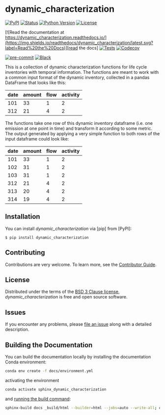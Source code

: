 # dynamic_characterization

[![PyPI](https://img.shields.io/pypi/v/dynamic_characterization.svg)][pypi status]
[![Status](https://img.shields.io/pypi/status/dynamic_characterization.svg)][pypi status]
[![Python Version](https://img.shields.io/pypi/pyversions/dynamic_characterization)][pypi status]
[![License](https://img.shields.io/pypi/l/dynamic_characterization)][license]

[![Read the documentation at https://dynamic_characterization.readthedocs.io/](https://img.shields.io/readthedocs/dynamic_characterization/latest.svg?label=Read%20the%20Docs)][read the docs]
[![Tests](https://github.com/TimoDiepers/dynamic_characterization/actions/workflows/python-test.yml/badge.svg)][tests]
[![Codecov](https://codecov.io/gh/TimoDiepers/dynamic_characterization/branch/main/graph/badge.svg)][codecov]

[![pre-commit](https://img.shields.io/badge/pre--commit-enabled-brightgreen?logo=pre-commit&logoColor=white)][pre-commit]
[![Black](https://img.shields.io/badge/code%20style-black-000000.svg)][black]

[pypi status]: https://pypi.org/project/dynamic_characterization/
[read the docs]: https://dynamic-characterization.readthedocs.io/
[tests]: https://github.com/TimoDiepers/dynamic_characterization/actions?workflow=Tests
[codecov]: https://app.codecov.io/gh/TimoDiepers/dynamic_characterization
[pre-commit]: https://github.com/pre-commit/pre-commit
[black]: https://github.com/psf/black

This is a collection of dynamic characterization functions for life cycle inventories with temporal information. The functions are meant to work with a common input format of the dynamic inventory, collected in a pandas DataFrame that looks like this:

| date | amount | flow | activity |
|-------|-------|------|----------|
| 101   | 33    | 1    | 2        |
| 312   | 21    | 4    | 2        |

The functions take one row of this dynamic inventory dataframe (i.e. one emission at one point in time) and transform it according to some metric. The output generated by applying a very simple function to both rows of the input dataframe could look like:

| date | amount | flow | activity |
|------|--------|------|----------|
| 101  | 33     | 1    | 2        |
| 102  | 31     | 1    | 2        |
| 103  | 31     | 1    | 2        |
| 312  | 21     | 4    | 2        |
| 313  | 20     | 4    | 2        |
| 314  | 19     | 4    | 2        |

## Installation

You can install _dynamic_characterization_ via [pip] from [PyPI]:

```console
$ pip install dynamic_characterization
```

## Contributing

Contributions are very welcome.
To learn more, see the [Contributor Guide][Contributor Guide].

## License

Distributed under the terms of the [BSD 3 Clause license][License],
_dynamic_characterization_ is free and open source software.

## Issues

If you encounter any problems,
please [file an issue][Issue Tracker] along with a detailed description.


<!-- github-only -->

[command-line reference]: https://dynamic_characterization.readthedocs.io/en/latest/usage.html
[License]: https://github.com/TimoDiepers/dynamic_characterization/blob/main/LICENSE
[Contributor Guide]: https://github.com/TimoDiepers/dynamic_characterization/blob/main/CONTRIBUTING.md
[Issue Tracker]: https://github.com/TimoDiepers/dynamic_characterization/issues


## Building the Documentation

You can build the documentation locally by installing the documentation Conda environment:

```bash
conda env create -f docs/environment.yml
```

activating the environment

```bash
conda activate sphinx_dynamic_characterization
```

and [running the build command](https://www.sphinx-doc.org/en/master/man/sphinx-build.html#sphinx-build):

```bash
sphinx-build docs _build/html --builder=html --jobs=auto --write-all; open _build/html/index.html
```
